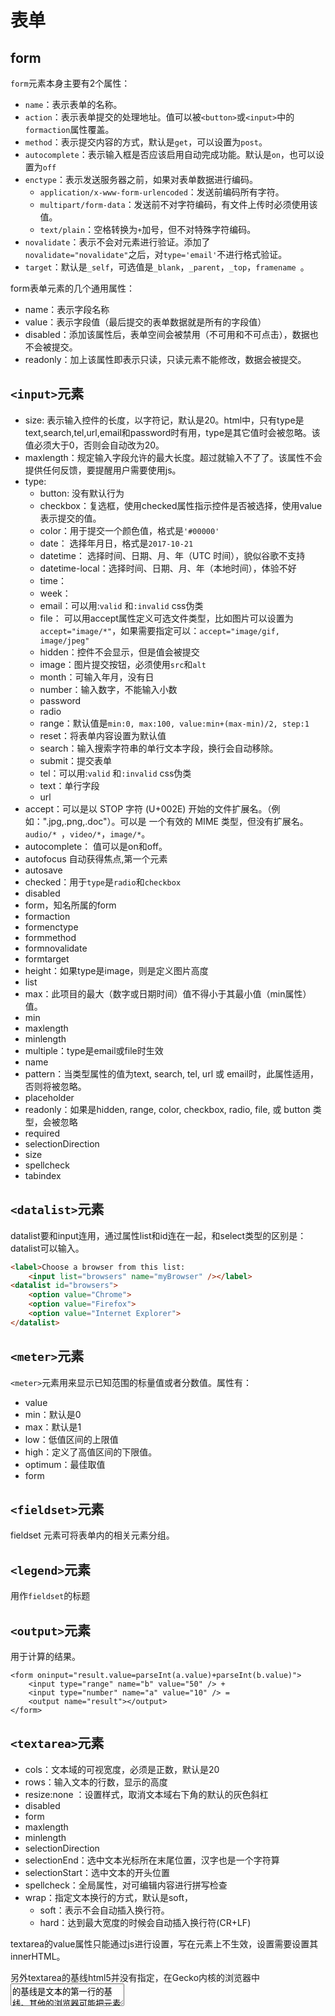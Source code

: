 # 表单

## form 

`form`元素本身主要有2个属性：

- `name`：表示表单的名称。
- `action`：表示表单提交的处理地址。值可以被`<button>`或`<input>`中的`formaction`属性覆盖。
- `method`：表示提交内容的方式，默认是`get`，可以设置为`post`。
- `autocomplete`：表示输入框是否应该启用自动完成功能。默认是`on`，也可以设置为`off`
- `enctype`：表示发送服务器之前，如果对表单数据进行编码。
    - `application/x-www-form-urlencoded`：发送前编码所有字符。
    - `multipart/form-data`：发送前不对字符编码，有文件上传时必须使用该值。
    - `text/plain`：空格转换为`+`加号，但不对特殊字符编码。
- `novalidate`：表示不会对元素进行验证。添加了` novalidate="novalidate"`之后，对`type='email'`不进行格式验证。
- `target`：默认是`_self`，可选值是`_blank`，`_parent`，`_top`，`framename
`。
    
form表单元素的几个通用属性：

- name：表示字段名称
- value：表示字段值（最后提交的表单数据就是所有的字段值）
- disabled：添加该属性后，表单空间会被禁用（不可用和不可点击），数据也不会被提交。
- readonly：加上该属性即表示只读，只读元素不能修改，数据会被提交。

## `<input>`元素

- size: 表示输入控件的长度，以字符记，默认是20。html中，只有type是text,search,tel,url,email和password时有用，type是其它值时会被忽略。该值必须大于0，否则会自动改为20。
- maxlength：规定输入字段允许的最大长度。超过就输入不了了。该属性不会提供任何反馈，要提醒用户需要使用js。
- type:
    - button: 没有默认行为
    - checkbox：复选框，使用checked属性指示控件是否被选择，使用value表示提交的值。
    - color：用于提交一个颜色值，格式是`'#00000'`
    - date： 选择年月日，格式是`2017-10-21`
    - datetime： 选择时间、日期、月、年（UTC 时间），貌似谷歌不支持
    - datetime-local：选择时间、日期、月、年（本地时间），体验不好
    - time：
    - week：
    - email：可以用:`valid` 和`:invalid` css伪类
    - file： 可以用accept属性定义可选文件类型，比如图片可以设置为`accept="image/*"`，如果需要指定可以：`accept="image/gif, image/jpeg"`
    - hidden：控件不会显示，但是值会被提交
    - image：图片提交按钮，必须使用`src`和`alt`
    - month：可输入年月，没有日
    - number：输入数字，不能输入小数
    - password
    - radio
    - range：默认值是`min:0, max:100, value:min+(max-min)/2, step:1`
    - reset：将表单内容设置为默认值 
    - search：输入搜索字符串的单行文本字段，换行会自动移除。
    - submit：提交表单
    - tel：可以用:`valid` 和`:invalid` css伪类
    - text：单行字段
    - url
- accept：可以是以 STOP 字符 (U+002E) 开始的文件扩展名。（例如：".jpg,.png,.doc"）。可以是 一个有效的 MIME 类型，但没有扩展名。 `audio/* `，`video/*`，`image/*`。
- autocomplete： 值可以是on和off。
- autofocus 自动获得焦点,第一个元素
- autosave
- checked：用于`type`是`radio`和`checkbox`
- disabled
- form，知名所属的form
- formaction
- formenctype
- formmethod
- formnovalidate
- formtarget
- height：如果type是image，则是定义图片高度
- list
- max：此项目的最大（数字或日期时间）值不得小于其最小值（min属性）值。
- min
- maxlength
- minlength
- multiple：type是email或file时生效
- name
- pattern：当类型属性的值为text, search, tel, url 或 email时，此属性适用，否则将被忽略。
- placeholder
- readonly：如果是hidden, range, color, checkbox, radio, file, 或 button 类型，会被忽略
- required
- selectionDirection
- size
- spellcheck
- tabindex

## `<datalist>`元素

datalist要和input连用，通过属性list和id连在一起，和select类型的区别是：datalist可以输入。

```html
<label>Choose a browser from this list:
    <input list="browsers" name="myBrowser" /></label>
<datalist id="browsers">
    <option value="Chrome">
    <option value="Firefox">
    <option value="Internet Explorer">
</datalist>
```

## `<meter>`元素

`<meter>`元素用来显示已知范围的标量值或者分数值。属性有：

- value
- min：默认是0
- max：默认是1
- low：低值区间的上限值
- high：定义了高值区间的下限值。
- optimum：最佳取值
- form

## `<fieldset>`元素

fieldset 元素可将表单内的相关元素分组。

## `<legend>`元素

用作`fieldset`的标题

## `<output>`元素

用于计算的结果。

```
<form oninput="result.value=parseInt(a.value)+parseInt(b.value)">
    <input type="range" name="b" value="50" /> +
    <input type="number" name="a" value="10" /> =
    <output name="result"></output>
</form>
```

## `<textarea>`元素

- cols：文本域的可视宽度，必须是正数，默认是20
- rows：输入文本的行数，显示的高度
- resize:none ：设置样式，取消文本域右下角的默认的灰色斜杠
- disabled
- form
- maxlength
- minlength
- selectionDirection
- selectionEnd：选中文本光标所在末尾位置，汉字也是一个字符算
- selectionStart：选中文本的开头位置
- spellcheck：全局属性，对可编辑内容进行拼写检查
- wrap：指定文本换行的方式，默认是soft，
    - soft：表示不会自动插入换行符。
    - hard：达到最大宽度的时候会自动插入换行符(CR+LF)

textarea的value属性只能通过js进行设置，写在元素上不生效，设置需要设置其innerHTML。

另外textarea的基线html5并没有指定，在Gecko内核的浏览器中 <textarea> 的基线是文本的第一行的基线。其他的浏览器可能把元素的底部设置为基线。所以不要用vertical-align: baseline ，在不同浏览器中的外观是不确定的。

## `<select>`、`<optgroup>`、`<option>`元素

optgroup可以将option进行分组显示。

## `<button>`元素

button设置name后，value值可以被提交。其type可选值是submit,reset,button,menu。

## `<label>`元素

- for


## `<progress>`元素

```
<progress value="70" max="100">70 %</progress>
```



